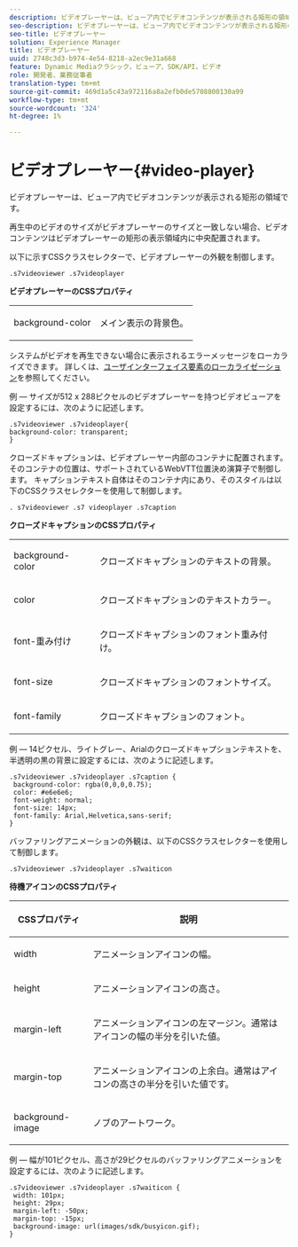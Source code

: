 ```yaml
---
description: ビデオプレーヤーは、ビューア内でビデオコンテンツが表示される矩形の領域です。
seo-description: ビデオプレーヤーは、ビューア内でビデオコンテンツが表示される矩形の領域です。
seo-title: ビデオプレーヤー
solution: Experience Manager
title: ビデオプレーヤー
uuid: 2748c3d3-b974-4e54-8218-a2ec9e31a668
feature: Dynamic Mediaクラシック，ビューア，SDK/API，ビデオ
role: 開発者、業務従事者
translation-type: tm+mt
source-git-commit: 469d1a5c43a972116a8a2efb0de5708800130a99
workflow-type: tm+mt
source-wordcount: '324'
ht-degree: 1%

---
```



# ビデオプレーヤー{#video-player}

ビデオプレーヤーは、ビューア内でビデオコンテンツが表示される矩形の領域です。

<!--<a id="section_061E550C1C1D4DB2BD663A898895B38C"></a>-->

再生中のビデオのサイズがビデオプレーヤーのサイズと一致しない場合、ビデオコンテンツはビデオプレーヤーの矩形の表示領域内に中央配置されます。

以下に示すCSSクラスセレクターで、ビデオプレーヤーの外観を制御します。

```
.s7videoviewer .s7videoplayer
```

**ビデオプレーヤーのCSSプロパティ**

<table id="table_C48C56E696304C9BAFEE71BA9EA9A174"> 
 <tbody> 
  <tr> 
   <td colname="col1"> <p> <span class="codeph"> background-color  </span> </p> </td> 
   <td colname="col2"> <p>メイン表示の背景色。 </p> </td> 
  </tr> 
 </tbody> 
</table>

システムがビデオを再生できない場合に表示されるエラーメッセージをローカライズできます。 詳しくは、[ユーザインターフェイス要素のローカライゼーション](../../../c-html5-s7-aem-asset-viewers/c-html5-video-reference/r-html5-video-viewer-20-localization.md#concept-1d5ca2d8480f4064a51eddba13940aad)を参照してください。

例 — サイズが512 x 288ピクセルのビデオプレーヤーを持つビデオビューアを設定するには、次のように記述します。

```
.s7videoviewer .s7videoplayer{ 
background-color: transparent; 
}
```

クローズドキャプションは、ビデオプレーヤー内部のコンテナに配置されます。 そのコンテナの位置は、サポートされているWebVTT位置決め演算子で制御します。 キャプションテキスト自体はそのコンテナ内にあり、そのスタイルは以下のCSSクラスセレクターを使用して制御します。

`. s7videoviewer .s7 videoplayer .s7caption`

**クローズドキャプションのCSSプロパティ**

<table id="table_960E0D4FB91748FF9FC73C925B81879C"> 
 <tbody> 
  <tr> 
   <td colname="col1"> <p> <span class="codeph"> background-color  </span> </p> </td> 
   <td colname="col2"> <p>クローズドキャプションのテキストの背景。 </p> </td> 
  </tr> 
  <tr> 
   <td colname="col1"> <p> <span class="codeph"> color </span> </p> </td> 
   <td colname="col2"> <p>クローズドキャプションのテキストカラー。 </p> </td> 
  </tr> 
  <tr> 
   <td colname="col1"> <p> <span class="codeph"> font-重み付け  </span> </p> </td> 
   <td colname="col2"> <p> クローズドキャプションのフォント重み付け。 </p> </td> 
  </tr> 
  <tr> 
   <td colname="col1"> <p> <span class="codeph"> font-size  </span> </p> </td> 
   <td colname="col2"> <p> クローズドキャプションのフォントサイズ。 </p> </td> 
  </tr> 
  <tr> 
   <td colname="col1"> <p> <span class="codeph"> font-family  </span> </p> </td> 
   <td colname="col2"> <p>クローズドキャプションのフォント。 </p> </td> 
  </tr> 
 </tbody> 
</table>

例 — 14ピクセル、ライトグレー、Arialのクローズドキャプションテキストを、半透明の黒の背景に設定するには、次のように記述します。

```
.s7videoviewer .s7videoplayer .s7caption { 
 background-color: rgba(0,0,0,0.75); 
 color: #e6e6e6; 
 font-weight: normal; 
 font-size: 14px; 
 font-family: Arial,Helvetica,sans-serif; 
}
```

バッファリングアニメーションの外観は、以下のCSSクラスセレクターを使用して制御します。

```
.s7videoviewer .s7videoplayer .s7waiticon
```

**待機アイコンのCSSプロパティ**

<table id="table_8DB41A0FF2A746F78B763564C4F3EBE0"> 
 <thead> 
  <tr> 
   <th colname="col1" class="entry"> <p>CSSプロパティ </p> </th> 
   <th colname="col2" class="entry"> <p>説明 </p> </th> 
  </tr> 
 </thead>
 <tbody> 
  <tr> 
   <td colname="col1"> <p> <span class="codeph"> width </span> </p> </td> 
   <td colname="col2"> <p> アニメーションアイコンの幅。 </p> </td> 
  </tr> 
  <tr> 
   <td colname="col1"> <p> <span class="codeph"> height </span> </p> </td> 
   <td colname="col2"> <p> アニメーションアイコンの高さ。 </p> </td> 
  </tr> 
  <tr> 
   <td colname="col1"> <p> <span class="codeph"> margin-left  </span> </p> </td> 
   <td colname="col2"> <p> アニメーションアイコンの左マージン。通常はアイコンの幅の半分を引いた値。 </p> </td> 
  </tr> 
  <tr> 
   <td colname="col1"> <p> <span class="codeph"> margin-top  </span> </p> </td> 
   <td colname="col2"> <p> アニメーションアイコンの上余白。通常はアイコンの高さの半分を引いた値です。 </p> </td> 
  </tr> 
  <tr> 
   <td colname="col1"> <p> <span class="codeph"> background-image  </span> </p> </td> 
   <td colname="col2"> <p> ノブのアートワーク。 </p> </td> 
  </tr> 
 </tbody> 
</table>

例 — 幅が101ピクセル、高さが29ピクセルのバッファリングアニメーションを設定するには、次のように記述します。

```
.s7videoviewer .s7videoplayer .s7waiticon { 
 width: 101px; 
 height: 29px; 
 margin-left: -50px; 
 margin-top: -15px; 
 background-image: url(images/sdk/busyicon.gif); 
}
```

